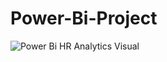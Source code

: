 # Power-Bi-Project
![Power Bi HR Analytics Visual](https://github.com/AmishaSingh21/Power-Bi-Project/assets/147337191/37c32b21-0652-45d9-8f19-113c2a07fc5f)
